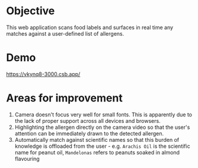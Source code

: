 # Objective

This web application scans food labels and surfaces in real time any matches against a user-defined list of allergens.

# Demo

https://vkynq8-3000.csb.app/

# Areas for improvement

1. Camera doesn't focus very well for small fonts. This is apparently due to the lack of proper support across all devices and browsers.
2. Highlighting the allergen directly on the camera video so that the user's attention can be immediately drawn to the detected allergen.
3. Automatically match against scientific names so that this burden of knowledge is offloaded from the user - e.g. `Arachis Oil` is the scientific name for peanut oil, `Mandelonas` refers to peanuts soaked in almond flavouring
